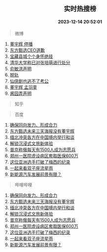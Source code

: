 <div align="center"><h2>实时热搜榜</h2><h4>2023-12-14 20:52:01</h4></div>

> 微博  

1. [董宇辉 停播](https://s.weibo.com/weibo?q=%E8%91%A3%E5%AE%87%E8%BE%89%20%E5%81%9C%E6%92%AD&t=31&band_rank=1&Refer=top)<br />
2. [东方甄选CEO道歉](https://s.weibo.com/weibo?q=%23%E4%B8%9C%E6%96%B9%E7%94%84%E9%80%89CEO%E9%81%93%E6%AD%89%23&t=31&band_rank=2&Refer=top)<br />
3. [宝藏县城个个身怀绝技](https://s.weibo.com/weibo?q=%23%E5%AE%9D%E8%97%8F%E5%8E%BF%E5%9F%8E%E4%B8%AA%E4%B8%AA%E8%BA%AB%E6%80%80%E7%BB%9D%E6%8A%80%23&t=31&band_rank=3&Refer=top)<br />
4. [清华大学称已对张培萌进行处分](https://s.weibo.com/weibo?q=%23%E6%B8%85%E5%8D%8E%E5%A4%A7%E5%AD%A6%E7%A7%B0%E5%B7%B2%E5%AF%B9%E5%BC%A0%E5%9F%B9%E8%90%8C%E8%BF%9B%E8%A1%8C%E5%A4%84%E5%88%86%23&t=31&band_rank=4&Refer=top)<br />
5. [俞敏洪声明](https://s.weibo.com/weibo?q=%23%E4%BF%9E%E6%95%8F%E6%B4%AA%E5%A3%B0%E6%98%8E%23&t=31&band_rank=5&Refer=top)<br />
6. [脱轨](https://s.weibo.com/weibo?q=%E8%84%B1%E8%BD%A8&t=31&band_rank=6&Refer=top)<br />
7. [仙侠剧也逃不了考公](https://s.weibo.com/weibo?q=%E4%BB%99%E4%BE%A0%E5%89%A7%E4%B9%9F%E9%80%83%E4%B8%8D%E4%BA%86%E8%80%83%E5%85%AC&t=31&band_rank=7&Refer=top)<br />
8. [董宇辉 孟羽童](https://s.weibo.com/weibo?q=%E8%91%A3%E5%AE%87%E8%BE%89%20%E5%AD%9F%E7%BE%BD%E7%AB%A5&t=31&band_rank=8&Refer=top)<br />
9. [酱园弄声明](https://s.weibo.com/weibo?q=%E9%85%B1%E5%9B%AD%E5%BC%84%E5%A3%B0%E6%98%8E&t=31&band_rank=9&Refer=top)<br />

> 知乎  


> 百度  

1. [确保同向发力、形成合力](https://www.baidu.com/s?wd=%E7%A1%AE%E4%BF%9D%E5%90%8C%E5%90%91%E5%8F%91%E5%8A%9B%E3%80%81%E5%BD%A2%E6%88%90%E5%90%88%E5%8A%9B&sa=fyb_news&rsv_dl=fyb_news)<br />
2. [东方甄选未来三天海报没有董宇辉](https://www.baidu.com/s?wd=%E4%B8%9C%E6%96%B9%E7%94%84%E9%80%89%E6%9C%AA%E6%9D%A5%E4%B8%89%E5%A4%A9%E6%B5%B7%E6%8A%A5%E6%B2%A1%E6%9C%89%E8%91%A3%E5%AE%87%E8%BE%89&sa=fyb_news&rsv_dl=fyb_news)<br />
3. [缅北冲突各方在中国境内举行和谈](https://www.baidu.com/s?wd=%E7%BC%85%E5%8C%97%E5%86%B2%E7%AA%81%E5%90%84%E6%96%B9%E5%9C%A8%E4%B8%AD%E5%9B%BD%E5%A2%83%E5%86%85%E4%B8%BE%E8%A1%8C%E5%92%8C%E8%B0%88&sa=fyb_news&rsv_dl=fyb_news)<br />
4. [解锁沉浸式文旅新体验](https://www.baidu.com/s?wd=%E8%A7%A3%E9%94%81%E6%B2%89%E6%B5%B8%E5%BC%8F%E6%96%87%E6%97%85%E6%96%B0%E4%BD%93%E9%AA%8C&sa=fyb_news&rsv_dl=fyb_news)<br />
5. [普京称俄每天有1500人成为志愿兵](https://www.baidu.com/s?wd=%E6%99%AE%E4%BA%AC%E7%A7%B0%E4%BF%84%E6%AF%8F%E5%A4%A9%E6%9C%891500%E4%BA%BA%E6%88%90%E4%B8%BA%E5%BF%97%E6%84%BF%E5%85%B5&sa=fyb_news&rsv_dl=fyb_news)<br />
6. [郑州一医院虚设病区套取医保600万](https://www.baidu.com/s?wd=%E9%83%91%E5%B7%9E%E4%B8%80%E5%8C%BB%E9%99%A2%E8%99%9A%E8%AE%BE%E7%97%85%E5%8C%BA%E5%A5%97%E5%8F%96%E5%8C%BB%E4%BF%9D600%E4%B8%87&sa=fyb_news&rsv_dl=fyb_news)<br />
7. [这位亚洲选手打破了梅西的纪录](https://www.baidu.com/s?wd=%E8%BF%99%E4%BD%8D%E4%BA%9A%E6%B4%B2%E9%80%89%E6%89%8B%E6%89%93%E7%A0%B4%E4%BA%86%E6%A2%85%E8%A5%BF%E7%9A%84%E7%BA%AA%E5%BD%95&sa=fyb_news&rsv_dl=fyb_news)<br />
8. [一起来看双子座流星雨](https://www.baidu.com/s?wd=%E4%B8%80%E8%B5%B7%E6%9D%A5%E7%9C%8B%E5%8F%8C%E5%AD%90%E5%BA%A7%E6%B5%81%E6%98%9F%E9%9B%A8&sa=fyb_news&rsv_dl=fyb_news)<br />
9. [新能源汽车发展前景有限？](https://www.baidu.com/s?wd=2023%E5%B9%B4%E6%96%B0%E8%83%BD%E6%BA%90%E6%B1%BD%E8%BD%A6%E8%A1%8C%E4%B8%9A%E8%BE%9F%E8%B0%A3%E6%A6%9C&sa=fyb_news&rsv_dl=fyb_news)<br />

> 哔哩哔哩  

1. [确保同向发力、形成合力](https://www.baidu.com/s?wd=%E7%A1%AE%E4%BF%9D%E5%90%8C%E5%90%91%E5%8F%91%E5%8A%9B%E3%80%81%E5%BD%A2%E6%88%90%E5%90%88%E5%8A%9B&sa=fyb_news&rsv_dl=fyb_news)<br />
2. [东方甄选未来三天海报没有董宇辉](https://www.baidu.com/s?wd=%E4%B8%9C%E6%96%B9%E7%94%84%E9%80%89%E6%9C%AA%E6%9D%A5%E4%B8%89%E5%A4%A9%E6%B5%B7%E6%8A%A5%E6%B2%A1%E6%9C%89%E8%91%A3%E5%AE%87%E8%BE%89&sa=fyb_news&rsv_dl=fyb_news)<br />
3. [缅北冲突各方在中国境内举行和谈](https://www.baidu.com/s?wd=%E7%BC%85%E5%8C%97%E5%86%B2%E7%AA%81%E5%90%84%E6%96%B9%E5%9C%A8%E4%B8%AD%E5%9B%BD%E5%A2%83%E5%86%85%E4%B8%BE%E8%A1%8C%E5%92%8C%E8%B0%88&sa=fyb_news&rsv_dl=fyb_news)<br />
4. [解锁沉浸式文旅新体验](https://www.baidu.com/s?wd=%E8%A7%A3%E9%94%81%E6%B2%89%E6%B5%B8%E5%BC%8F%E6%96%87%E6%97%85%E6%96%B0%E4%BD%93%E9%AA%8C&sa=fyb_news&rsv_dl=fyb_news)<br />
5. [普京称俄每天有1500人成为志愿兵](https://www.baidu.com/s?wd=%E6%99%AE%E4%BA%AC%E7%A7%B0%E4%BF%84%E6%AF%8F%E5%A4%A9%E6%9C%891500%E4%BA%BA%E6%88%90%E4%B8%BA%E5%BF%97%E6%84%BF%E5%85%B5&sa=fyb_news&rsv_dl=fyb_news)<br />
6. [郑州一医院虚设病区套取医保600万](https://www.baidu.com/s?wd=%E9%83%91%E5%B7%9E%E4%B8%80%E5%8C%BB%E9%99%A2%E8%99%9A%E8%AE%BE%E7%97%85%E5%8C%BA%E5%A5%97%E5%8F%96%E5%8C%BB%E4%BF%9D600%E4%B8%87&sa=fyb_news&rsv_dl=fyb_news)<br />
7. [这位亚洲选手打破了梅西的纪录](https://www.baidu.com/s?wd=%E8%BF%99%E4%BD%8D%E4%BA%9A%E6%B4%B2%E9%80%89%E6%89%8B%E6%89%93%E7%A0%B4%E4%BA%86%E6%A2%85%E8%A5%BF%E7%9A%84%E7%BA%AA%E5%BD%95&sa=fyb_news&rsv_dl=fyb_news)<br />
8. [一起来看双子座流星雨](https://www.baidu.com/s?wd=%E4%B8%80%E8%B5%B7%E6%9D%A5%E7%9C%8B%E5%8F%8C%E5%AD%90%E5%BA%A7%E6%B5%81%E6%98%9F%E9%9B%A8&sa=fyb_news&rsv_dl=fyb_news)<br />
9. [新能源汽车发展前景有限？](https://www.baidu.com/s?wd=2023%E5%B9%B4%E6%96%B0%E8%83%BD%E6%BA%90%E6%B1%BD%E8%BD%A6%E8%A1%8C%E4%B8%9A%E8%BE%9F%E8%B0%A3%E6%A6%9C&sa=fyb_news&rsv_dl=fyb_news)<br />
